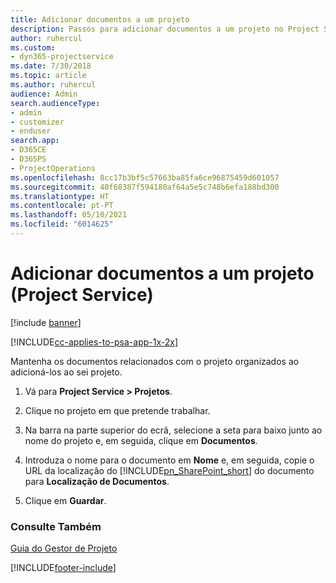 ```yaml
---
title: Adicionar documentos a um projeto
description: Passos para adicionar documentos a um projeto no Project Service
author: ruhercul
ms.custom:
- dyn365-projectservice
ms.date: 7/30/2018
ms.topic: article
ms.author: ruhercul
audience: Admin
search.audienceType:
- admin
- customizer
- enduser
search.app:
- D365CE
- D365PS
- ProjectOperations
ms.openlocfilehash: 8cc17b3bf5c57663ba85fa6ce96875459d601057
ms.sourcegitcommit: 40f68387f594180af64a5e5c748b6efa188bd300
ms.translationtype: HT
ms.contentlocale: pt-PT
ms.lasthandoff: 05/10/2021
ms.locfileid: "6014625"
---
```

# <a name="add-documents-to-a-project-project-service"></a>Adicionar documentos a um projeto (Project Service)

[!include [banner](../includes/psa-now-project-operations.md)]

[!INCLUDE[cc-applies-to-psa-app-1x-2x](../includes/cc-applies-to-psa-app-1x-2x.md)]

Mantenha os documentos relacionados com o projeto organizados ao adicioná-los ao sei projeto.  
  
1. Vá para **Project Service > Projetos**.  
  
2. Clique no projeto em que pretende trabalhar.  
  
3. Na barra na parte superior do ecrã, selecione a seta para baixo junto ao nome do projeto e, em seguida, clique em **Documentos**.  
  
4. Introduza o nome para o documento em **Nome** e, em seguida, copie o URL da localização do [!INCLUDE[pn_SharePoint_short](../includes/pn-sharepoint-short.md)] do documento para **Localização de Documentos**.  
  
5. Clique em **Guardar**.  
  
### <a name="see-also"></a>Consulte Também  
 [Guia do Gestor de Projeto](../psa/project-manager-guide.md)


[!INCLUDE[footer-include](../includes/footer-banner.md)]